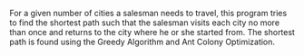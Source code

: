 For a given number of cities a salesman needs to travel, this program tries to find the shortest path such that the salesman visits each city no more than once and returns to the city where he or she started from. The shortest path is found using the Greedy Algorithm and Ant Colony Optimization.
